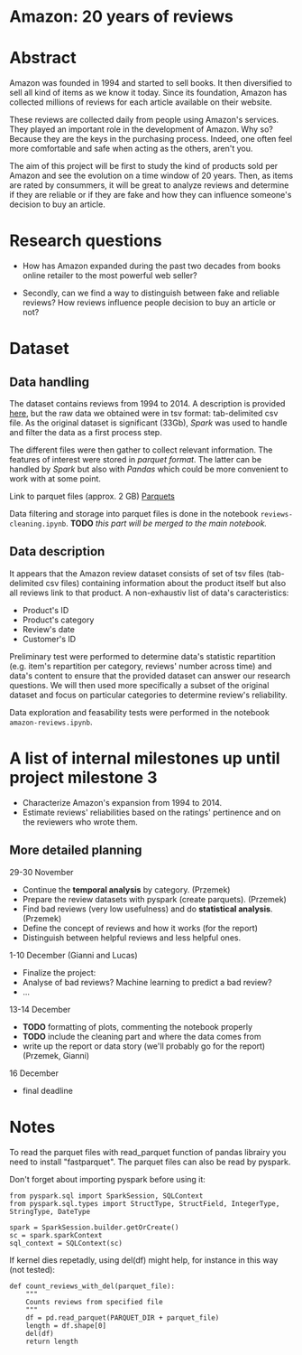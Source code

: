 # **Amazon: 20 years of reviews**


# Abstract

Amazon was founded in 1994 and started to sell books. It then diversified to sell all kind of items as we know it today.
Since its foundation, Amazon has collected millions of reviews for each article available on their website.

These reviews are collected daily from people using Amazon's services. They played an important role in the development of Amazon. Why so? Because they are the keys in the purchasing process. Indeed, one often feel more comfortable and safe when acting as the others, aren't you.

The aim of this project will be first to study the kind of products sold per Amazon and see the evolution on a time window of 20 years.
Then, as items are rated by consummers, it will be great to analyze reviews and determine if they are reliable or if they are fake and how they can influence someone's decision to buy an article.



# Research questions

- How has Amazon expanded during the past two decades from books online retailer to the most powerful web seller?

- Secondly, can we find a way to distinguish between fake and reliable reviews? How reviews influence people decision to buy an article or not?


# Dataset

## Data handling
The dataset contains reviews from 1994 to 2014. A description is provided [here](http://jmcauley.ucsd.edu/data/amazon/), but the raw data we obtained were in tsv format: tab-delimited csv file. As the original dataset is significant (33Gb), *Spark* was used to handle and filter the data as a first process step.

The different files were then gather to collect relevant information. The features of interest were stored in *parquet format*. The latter can be handled by *Spark* but also with *Pandas* which could be more convenient to work with at some point.

Link to parquet files (approx. 2 GB) [Parquets](https://drive.google.com/open?id=1CkC4OMzkUiwjt7un_K6jhMlBVD1L4t5o)

Data filtering and storage into parquet files is done in the notebook `reviews-cleaning.ipynb`.
__TODO__ *this part will be merged to the main notebook.*

## Data description
It appears that the Amazon review dataset consists of set of tsv files (tab-delimited csv files) containing information about the product itself but also all reviews link to that product.
A non-exhaustiv list of data's caracteristics:

- Product's ID
- Product's category
- Review's date
- Customer's ID

Preliminary test were performed to determine data's statistic repartition (e.g. item's repartition per category, reviews' number across time) and data's content to ensure that the provided dataset can answer our research questions.
We will then used more specifically a subset of the original dataset and focus on particular categories to determine review's reliability.

Data exploration and feasability tests were performed in the notebook `amazon-reviews.ipynb`.

# A list of internal milestones up until project milestone 3

- Characterize Amazon's expansion from 1994 to 2014.
- Estimate reviews' reliabilities based on the ratings' pertinence and on the reviewers who wrote them.

## More detailed planning

29-30 November
- Continue the **temporal analysis** by category. (Przemek)
- Prepare the review datasets with pyspark (create parquets). (Przemek)
- Find bad reviews (very low usefulness) and do **statistical analysis**. (Przemek)
- Define the concept of reviews and how it works (for the report)
- Distinguish between helpful reviews and less helpful ones.

1-10 December (Gianni and Lucas)
- Finalize the project: 
- Analyse of bad reviews? Machine learning to predict a bad review?
- ...

13-14 December
- __TODO__ formatting of plots, commenting the notebook properly
- __TODO__ include the cleaning part and where the data comes from
- write up the report or data story (we'll probably go for the report) (Przemek, Gianni)

16 December
- final deadline

# Notes

To read the parquet files with read_parquet function of pandas librairy you need to install "fastparquet". The parquet files can also be read by pyspark.

Don't forget about importing pyspark before using it:

```
from pyspark.sql import SparkSession, SQLContext
from pyspark.sql.types import StructType, StructField, IntegerType, StringType, DateType

spark = SparkSession.builder.getOrCreate()
sc = spark.sparkContext
sql_context = SQLContext(sc)
```

If kernel dies repetadly, using del(df) might help, for instance in this way (not tested):

```
def count_reviews_with_del(parquet_file):
    """
    Counts reviews from specified file
    """
    df = pd.read_parquet(PARQUET_DIR + parquet_file)
    length = df.shape[0]
    del(df)
    return length
```